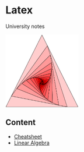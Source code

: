 # Latex
University notes

<img align="middle" width="200" height="200" alt="Triangle Logo" src="./resources/triangle.png">

## Content
* [Cheatsheet](./)
* [Linear Algebra](./Linear%20Algebra)